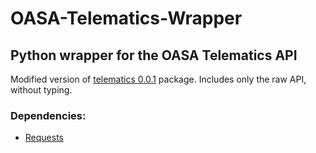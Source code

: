 # OASA-Telematics-Wrapper
## Python wrapper for the OASA Telematics API

Modified version of [telematics 0.0.1](https://pypi.org/project/telematics/) package. Includes only the raw API, without typing.        

### Dependencies:

* [Requests](https://github.com/requests/requests)